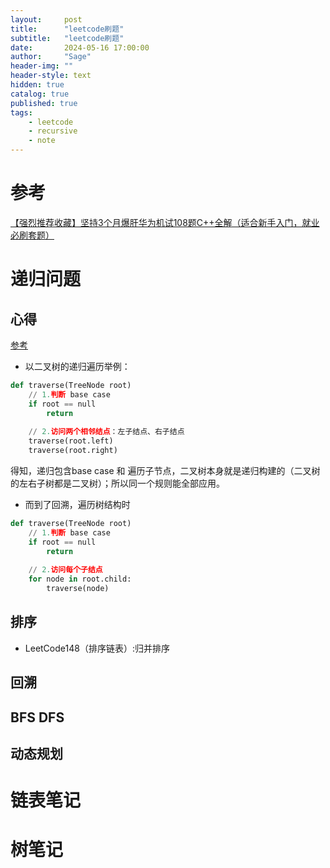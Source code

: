 ```yaml
---
layout:     post
title:      "leetcode刷题"
subtitle:   "leetcode刷题"
date:       2024-05-16 17:00:00
author:     "Sage"
header-img: ""
header-style: text
hidden: true
catalog: true
published: true
tags:
    - leetcode
    - recursive
    - note
---
```


# 参考

[【强烈推荐收藏】坚持3个月爆肝华为机试108题C++全解（适合新手入门，就业必刷套题）](https://zhaitianbao.blog.csdn.net/article/details/120820959)

# 递归问题

## 心得

[参考](https://leetcode.cn/problems/number-of-islands/solutions/211211/dao-yu-lei-wen-ti-de-tong-yong-jie-fa-dfs-bian-li-/)

- 以二叉树的递归遍历举例：

```python
def traverse(TreeNode root) 
    // 1.判断 base case
    if root == null 
        return
    
    // 2.访问两个相邻结点：左子结点、右子结点
    traverse(root.left)
    traverse(root.right)
```

得知，递归包含base case 和 遍历子节点，二叉树本身就是递归构建的（二叉树的左右子树都是二叉树）；所以同一个规则能全部应用。

- 而到了回溯，遍历树结构时

```python
def traverse(TreeNode root) 
    // 1.判断 base case
    if root == null 
        return
    
    // 2.访问每个子结点
    for node in root.child:
        traverse(node)
```



## 排序

- LeetCode148（排序链表）:归并排序 

## 回溯



## BFS DFS

## 动态规划



# 链表笔记
# 树笔记
## 
